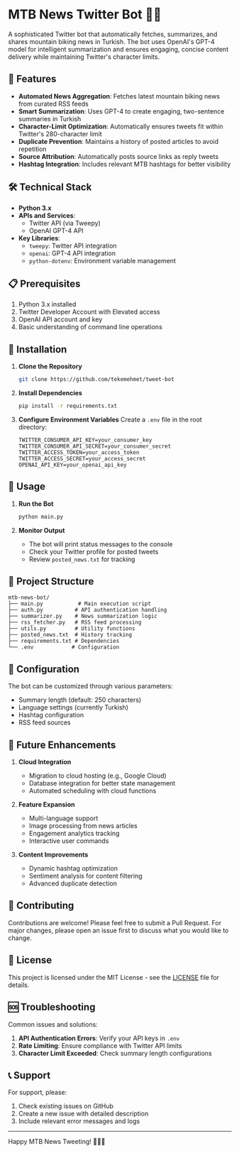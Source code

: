 # MTB News Twitter Bot 🚵‍♂️

A sophisticated Twitter bot that automatically fetches, summarizes, and shares mountain biking news in Turkish. The bot uses OpenAI's GPT-4 model for intelligent summarization and ensures engaging, concise content delivery while maintaining Twitter's character limits.

## 🌟 Features

- **Automated News Aggregation**: Fetches latest mountain biking news from curated RSS feeds
- **Smart Summarization**: Uses GPT-4 to create engaging, two-sentence summaries in Turkish
- **Character-Limit Optimization**: Automatically ensures tweets fit within Twitter's 280-character limit
- **Duplicate Prevention**: Maintains a history of posted articles to avoid repetition
- **Source Attribution**: Automatically posts source links as reply tweets
- **Hashtag Integration**: Includes relevant MTB hashtags for better visibility

## 🛠️ Technical Stack

- **Python 3.x**
- **APIs and Services**:
  - Twitter API (via Tweepy)
  - OpenAI GPT-4 API
- **Key Libraries**:
  - `tweepy`: Twitter API integration
  - `openai`: GPT-4 API integration
  - `python-dotenv`: Environment variable management

## 📋 Prerequisites

1. Python 3.x installed
2. Twitter Developer Account with Elevated access
3. OpenAI API account and key
4. Basic understanding of command line operations

## 🚀 Installation

1. **Clone the Repository**
   ```sh
   git clone https://github.com/tekemehmet/tweet-bot
   ```

2. **Install Dependencies**
   ```sh
   pip install -r requirements.txt
   ```

3. **Configure Environment Variables**
   Create a `.env` file in the root directory:
   ```env
   TWITTER_CONSUMER_API_KEY=your_consumer_key
   TWITTER_CONSUMER_API_SECRET=your_consumer_secret
   TWITTER_ACCESS_TOKEN=your_access_token
   TWITTER_ACCESS_SECRET=your_access_secret
   OPENAI_API_KEY=your_openai_api_key
   ```

## 🎯 Usage

1. **Run the Bot**
   ```sh
   python main.py
   ```

2. **Monitor Output**
   - The bot will print status messages to the console
   - Check your Twitter profile for posted tweets
   - Review `posted_news.txt` for tracking

## 📁 Project Structure

```
mtb-news-bot/
├── main.py           # Main execution script
├── auth.py          # API authentication handling
├── summarizer.py    # News summarization logic
├── rss_fetcher.py   # RSS feed processing
├── utils.py         # Utility functions
├── posted_news.txt  # History tracking
├── requirements.txt # Dependencies
└── .env            # Configuration
```

## 🔧 Configuration

The bot can be customized through various parameters:
- Summary length (default: 250 characters)
- Language settings (currently Turkish)
- Hashtag configuration
- RSS feed sources

## 🚧 Future Enhancements

1. **Cloud Integration**
   - Migration to cloud hosting (e.g., Google Cloud)
   - Database integration for better state management
   - Automated scheduling with cloud functions

2. **Feature Expansion**
   - Multi-language support
   - Image processing from news articles
   - Engagement analytics tracking
   - Interactive user commands

3. **Content Improvements**
   - Dynamic hashtag optimization
   - Sentiment analysis for content filtering
   - Advanced duplicate detection

## 🤝 Contributing

Contributions are welcome! Please feel free to submit a Pull Request. For major changes, please open an issue first to discuss what you would like to change.

## 📝 License

This project is licensed under the MIT License - see the [LICENSE](LICENSE) file for details.

## 🆘 Troubleshooting

Common issues and solutions:
1. **API Authentication Errors**: Verify your API keys in `.env`
2. **Rate Limiting**: Ensure compliance with Twitter API limits
3. **Character Limit Exceeded**: Check summary length configurations

## 📞 Support

For support, please:
1. Check existing issues on GitHub
2. Create a new issue with detailed description
3. Include relevant error messages and logs

---

Happy MTB News Tweeting! 🚵‍♂️🌟

